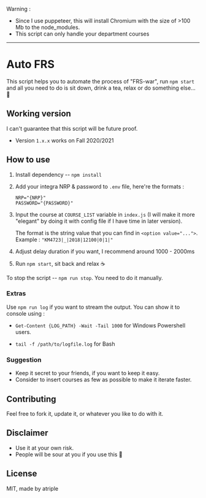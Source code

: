 Warning :

- Since I use puppeteer, this will install Chromium with the size of >100 Mb to the node_modules.
- This script can only handle your department courses

---

# Auto FRS

This script helps you to automate the process of "FRS-war", run `npm start` and all you need to do is sit down, drink a tea, relax or do something else... 🍵

## Working version

I can't guarantee that this script will be future proof.

- Version `1.x.x` works on Fall 2020/2021

## How to use

1. Install dependency -- `npm install`
2. Add your integra NRP & password to `.env` file, here're the formats :

   ```
   NRP="{NRP}"
   PASSWORD="{PASSWORD}"
   ```

3. Input the course at `COURSE_LIST` variable in `index.js` (I will make it more "elegant" by doing it with config file if I have time in later version).

   The format is the string value that you can find in `<option value="...">`. Example : `"KM4723|_|2018|12100|0|1|"`

4. Adjust delay duration if you want, I recommend around 1000 - 2000ms

5. Run `npm start`, sit back and relax ☕

To stop the script -- `npm run stop`. You need to do it manually.

### Extras

Use `npm run log` if you want to stream the output. You can show it to console using :

- `Get-Content {LOG_PATH} -Wait -Tail 1000` for Windows Powershell users.

- `tail -f /path/to/logfile.log` for Bash

### Suggestion

- Keep it secret to your friends, if you want to keep it easy.
- Consider to insert courses as few as possible to make it iterate faster.

## Contributing

Feel free to fork it, update it, or whatever you like to do with it.

## Disclaimer

- Use it at your own risk.
- People will be sour at you if you use this 🤖

## License

MIT, made by atriple
